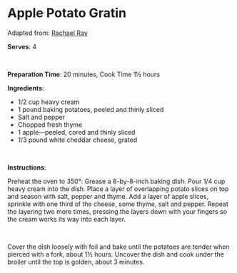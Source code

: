 Apple Potato Gratin
===================

Adapted from: [Rachael Ray](http://www.rachaelraymag.com/Recipes/rachael-ray-magazine-recipe-search/side-dish-recipes/apple-potato-gratin)

**Serves**: 4

 

**Preparation Time**: 20 minutes, Cook Time 1½ hours

**Ingredients**:

-   1/2 cup heavy cream
-   1 pound baking potatoes, peeled and thinly sliced
-   Salt and pepper
-   Chopped fresh thyme
-   1 apple—peeled, cored and thinly sliced
-   1/3 pound white cheddar cheese, grated

 

**Instructions**:

Preheat the oven to 350°: Grease a 8-by-8-inch baking dish. Pour 1/4 cup heavy cream into the dish. Place a layer of overlapping potato slices on top and season with salt, pepper and thyme. Add a layer of apple slices, sprinkle with one third of the cheese, some thyme, salt and pepper. Repeat the layering two more times, pressing the layers down with your fingers so the cream works its way into each layer.

 

Cover the dish loosely with foil and bake until the potatoes are tender when pierced with a fork, about 1½ hours. Uncover the dish and cook under the broiler until the top is golden, about 3 minutes.
